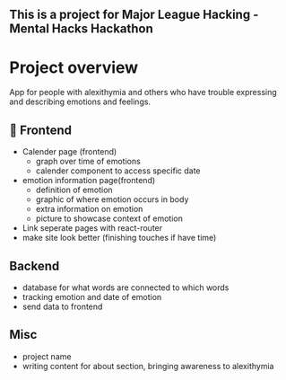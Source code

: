 ## This is a project for Major League Hacking - Mental Hacks Hackathon
# Project overview 

App for people with alexithymia and others who have trouble expressing and describing emotions and feelings.

## 📌 Frontend

- Calender page (frontend)
  - graph over time of emotions
  - calender component to access specific date
- emotion information page(frontend)
  - definition of emotion
  - graphic of where emotion occurs in body
  - extra information on emotion
  - picture to showcase context of emotion
- Link seperate pages with react-router
- make site look better (finishing touches if have time)

## Backend

- database for what words are connected to which words
- tracking emotion and date of emotion
- send data to frontend

## Misc

- project name
- writing content for about section, bringing awareness to alexithymia
